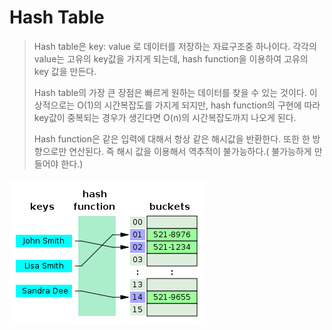# Hash Table

>Hash table은 key: value 로 데이터를 저장하는 자료구조중 하나이다. 각각의 value는 고유의 key값을 가지게 되는데, hash function을 이용하여 고유의 key 값을 만든다.
>
>Hash table의 가장 큰 장점은 빠르게 원하는 데이터를 찾을 수 있는 것이다. 이상적으로는 O(1)의 시간복잡도를 가지게 되지만, hash function의 구현에 따라 key값이 중복되는 경우가 생긴다면 O(n)의 시간복잡도까지 나오게 된다.
>
>Hash function은 같은 입력에 대해서 항상 같은 해시값을 반환한다. 또한 한 방향으로만 연산된다. 즉 해시 값을 이용해서 역추적이 불가능하다.( 불가능하게 만들어야 한다.)



![hashTable](./hashTable.png)

